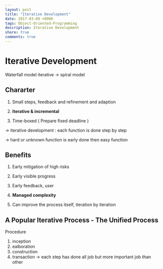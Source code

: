 ```yaml
---
layout: post
title: "Iterative Development"
date: 2017-03-09 +0900
tags: Object-Oriented-Programming
description: Iterative Development
share: true
comments: true
---
```



Iterative Development
=============
Waterfall model iterative -> spiral model

Chararter
-------------

1. Small steps, feedback and refinement and adaption

2. **Iterative & incremental**

3. Time-boxed ( Prepare fixed deadline )

-> iterative development : each function is done step by step

-> hard or unknown function is early done then easy function

Benefits
-------------

1. Early mitigation of high risks

2. Early visible progress

3. Early feedback, user

4. **Managed complexity**

5. Can improve the process itself, iteration by iteration

A Popular Iterative Process - The Unified Process
-------------

Procedure
1. inception 
2. ealboration
3. construction
4. transaction
-> each step has done all job but more important job than other

